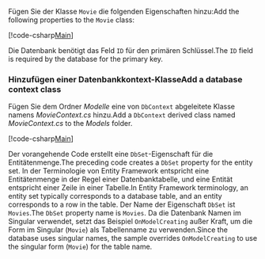 <span data-ttu-id="9f9c3-101">Fügen Sie der Klasse `Movie` die folgenden Eigenschaften hinzu:</span><span class="sxs-lookup"><span data-stu-id="9f9c3-101">Add the following properties to the `Movie` class:</span></span>

[!code-csharp[Main](../../tutorials/razor-pages/razor-pages-start/sample/RazorPagesMovie/Models/MovieNoEF.cs?name=snippet_MovieNoEF)]

<span data-ttu-id="9f9c3-102">Die Datenbank benötigt das Feld `ID` für den primären Schlüssel.</span><span class="sxs-lookup"><span data-stu-id="9f9c3-102">The `ID` field is required by the database for the primary key.</span></span>

<a name="dc"></a>
### <a name="add-a-database-context-class"></a><span data-ttu-id="9f9c3-103">Hinzufügen einer Datenbankkontext-Klasse</span><span class="sxs-lookup"><span data-stu-id="9f9c3-103">Add a database context class</span></span>

<span data-ttu-id="9f9c3-104">Fügen Sie dem Ordner *Modelle* eine von `DbContext` abgeleitete Klasse namens *MovieContext.cs* hinzu.</span><span class="sxs-lookup"><span data-stu-id="9f9c3-104">Add a `DbContext` derived class named *MovieContext.cs* to the *Models* folder.</span></span>

[!code-csharp[Main](../../tutorials/razor-pages/razor-pages-start/sample/RazorPagesMovie/Models/MovieContext.cs?range=1-12,14-17,19-21)]

<span data-ttu-id="9f9c3-105">Der vorangehende Code erstellt eine `DbSet`-Eigenschaft für die Entitätenmenge.</span><span class="sxs-lookup"><span data-stu-id="9f9c3-105">The preceding code creates a `DbSet` property for the entity set.</span></span> <span data-ttu-id="9f9c3-106">In der Terminologie von Entity Framework entspricht eine Entitätenmenge in der Regel einer Datenbanktabelle, und eine Entität entspricht einer Zeile in einer Tabelle.</span><span class="sxs-lookup"><span data-stu-id="9f9c3-106">In Entity Framework terminology, an entity set typically corresponds to a database table, and an entity corresponds to a row in the table.</span></span> <span data-ttu-id="9f9c3-107">Der Name der Eigenschaft `DbSet` ist `Movies`.</span><span class="sxs-lookup"><span data-stu-id="9f9c3-107">The `DbSet` property name is `Movies`.</span></span> <span data-ttu-id="9f9c3-108">Da die Datenbank Namen im Singular verwendet, setzt das Beispiel `OnModelCreating` außer Kraft, um die Form im Singular (`Movie`) als Tabellenname zu verwenden.</span><span class="sxs-lookup"><span data-stu-id="9f9c3-108">Since the database uses singular names, the sample overrides `OnModelCreating` to use the singular form (`Movie`) for the table name.</span></span>
